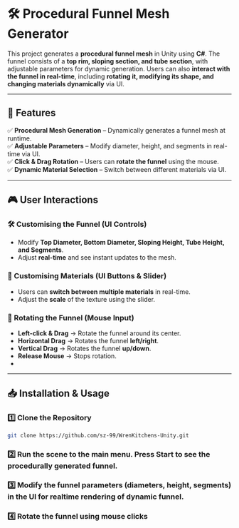 # 🛠️ Procedural Funnel Mesh Generator  

This project generates a **procedural funnel mesh** in Unity using **C#**. The funnel consists of a **top rim, sloping section, and tube section**, with adjustable parameters for dynamic generation. Users can also **interact with the funnel in real-time**, including **rotating it, modifying its shape, and changing materials dynamically** via UI.  

---

## 🚀 Features  
✅ **Procedural Mesh Generation** – Dynamically generates a funnel mesh at runtime.  
✅ **Adjustable Parameters** – Modify diameter, height, and segments in real-time via UI.  
✅ **Click & Drag Rotation** – Users can **rotate the funnel** using the mouse.  
✅ **Dynamic Material Selection** – Switch between different materials via UI.  

---

## 🎮 User Interactions  

### 🛠️ Customising the Funnel (UI Controls)  
- Modify **Top Diameter, Bottom Diameter, Sloping Height, Tube Height, and Segments**.  
- Adjust **real-time** and see instant updates to the mesh.

### 🎨 Customising Materials (UI Buttons & Slider)  
- Users can **switch between multiple materials** in real-time.
- Adjust the **scale** of the texture using the slider. 

### 🔄 Rotating the Funnel (Mouse Input)  
- **Left-click & Drag** → Rotate the funnel around its center.  
- **Horizontal Drag** → Rotates the funnel **left/right**.  
- **Vertical Drag** → Rotates the funnel **up/down**.  
- **Release Mouse** → Stops rotation.
- 
---

## 📥 Installation & Usage  

### 1️⃣ Clone the Repository  
```sh
git clone https://github.com/sz-99/WrenKitchens-Unity.git
```

### 2️⃣ **Run the scene** to the main menu. Press **Start** to see the procedurally generated funnel.

### 3️⃣ **Modify the funnel parameters** (diameters, height, segments) in the **UI** for realtime rendering of dynamic funnel.

### 4️⃣ **Rotate** the funnel using mouse clicks


